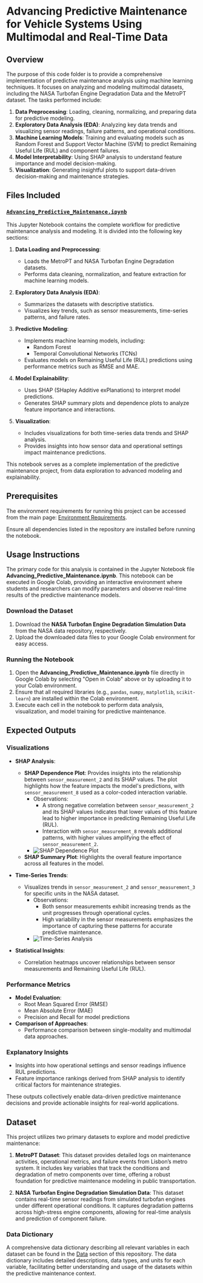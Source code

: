 # Advancing Predictive Maintenance for Vehicle Systems Using Multimodal and Real-Time Data

## Overview
The purpose of this code folder is to provide a comprehensive implementation of predictive maintenance analysis using machine learning techniques. It focuses on analyzing and modeling multimodal datasets, including the NASA Turbofan Engine Degradation Data and the MetroPT dataset. The tasks performed include:

1. **Data Preprocessing**: Loading, cleaning, normalizing, and preparing data for predictive modeling.
2. **Exploratory Data Analysis (EDA)**: Analyzing key data trends and visualizing sensor readings, failure patterns, and operational conditions.
3. **Machine Learning Models**: Training and evaluating models such as Random Forest and Support Vector Machine (SVM) to predict Remaining Useful Life (RUL) and component failures.
4. **Model Interpretability**: Using SHAP analysis to understand feature importance and model decision-making.
5. **Visualization**: Generating insightful plots to support data-driven decision-making and maintenance strategies.

## Files Included

### [**`Advancing_Predictive_Maintenance.ipynb`**](https://colab.research.google.com/drive/1jFpqHdT2FzVdd1g5KstMsEbXj-PRv9R0)
This Jupyter Notebook contains the complete workflow for predictive maintenance analysis and modeling. It is divided into the following key sections:

1. **Data Loading and Preprocessing**:
   - Loads the MetroPT and NASA Turbofan Engine Degradation datasets.
   - Performs data cleaning, normalization, and feature extraction for machine learning models.

2. **Exploratory Data Analysis (EDA)**:
   - Summarizes the datasets with descriptive statistics.
   - Visualizes key trends, such as sensor measurements, time-series patterns, and failure rates.

3. **Predictive Modeling**:
   - Implements machine learning models, including:
     - Random Forest
     - Temporal Convolutional Networks (TCNs)
   - Evaluates models on Remaining Useful Life (RUL) predictions using performance metrics such as RMSE and MAE.

4. **Model Explainability**:
   - Uses SHAP (SHapley Additive exPlanations) to interpret model predictions.
   - Generates SHAP summary plots and dependence plots to analyze feature importance and interactions.

5. **Visualization**:
   - Includes visualizations for both time-series data trends and SHAP analysis.
   - Provides insights into how sensor data and operational settings impact maintenance predictions.

This notebook serves as a complete implementation of the predictive maintenance project, from data exploration to advanced modeling and explainability.

## Prerequisites

The environment requirements for running this project can be accessed from the main page: [Environment Requirements](https://github.com/STATS201-DKU-Autumn2024/Week5_Tangxu/tree/main).

Ensure all dependencies listed in the repository are installed before running the notebook.

## Usage Instructions

The primary code for this analysis is contained in the Jupyter Notebook file **Advancing_Predictive_Maintenance.ipynb**. This notebook can be executed in Google Colab, providing an interactive environment where students and researchers can modify parameters and observe real-time results of the predictive maintenance models.

### Download the Dataset

1. Download the **NASA Turbofan Engine Degradation Simulation Data** from the NASA data repository, respectively.
2. Upload the downloaded data files to your Google Colab environment for easy access.

### Running the Notebook

1. Open the **Advancing_Predictive_Maintenance.ipynb** file directly in Google Colab by selecting "Open in Colab" above or by uploading it to your Colab environment.
2. Ensure that all required libraries (e.g., `pandas`, `numpy`, `matplotlib`, `scikit-learn`) are installed within the Colab environment.
3. Execute each cell in the notebook to perform data analysis, visualization, and model training for predictive maintenance.

## Expected Outputs

### Visualizations
- **SHAP Analysis**:
  - **SHAP Dependence Plot**: Provides insights into the relationship between `sensor_measurement_2` and its SHAP values. The plot highlights how the feature impacts the model's predictions, with `sensor_measurement_8` used as a color-coded interaction variable.
    - Observations:
      - A strong negative correlation between `sensor_measurement_2` and its SHAP values indicates that lower values of this feature lead to higher importance in predicting Remaining Useful Life (RUL).
      - Interaction with `sensor_measurement_8` reveals additional patterns, with higher values amplifying the effect of `sensor_measurement_2`.
    - ![SHAP Dependence Plot](https://github.com/STATS201-DKU-Autumn2024/Week5_Tangxu/blob/main/Code/SHAP.png)
  - **SHAP Summary Plot**: Highlights the overall feature importance across all features in the model.

- **Time-Series Trends**:
  - Visualizes trends in `sensor_measurement_2` and `sensor_measurement_3` for specific units in the NASA dataset.
    - Observations:
      - Both sensor measurements exhibit increasing trends as the unit progresses through operational cycles.
      - High variability in the sensor measurements emphasizes the importance of capturing these patterns for accurate predictive maintenance.
    - ![Time-Series Analysis](https://github.com/STATS201-DKU-Autumn2024/Week5_Tangxu/blob/main/Code/Time-Series%20Analysis.png)

- **Statistical Insights**:
  - Correlation heatmaps uncover relationships between sensor measurements and Remaining Useful Life (RUL).
  

### Performance Metrics
- **Model Evaluation**:
  - Root Mean Squared Error (RMSE)
  - Mean Absolute Error (MAE)
  - Precision and Recall for model predictions
- **Comparison of Approaches**:
  - Performance comparison between single-modality and multimodal data approaches.


### Explanatory Insights
- Insights into how operational settings and sensor readings influence RUL predictions.
- Feature importance rankings derived from SHAP analysis to identify critical factors for maintenance strategies.

These outputs collectively enable data-driven predictive maintenance decisions and provide actionable insights for real-world applications.


## Dataset

This project utilizes two primary datasets to explore and model predictive maintenance:

1. **MetroPT Dataset**: This dataset provides detailed logs on maintenance activities, operational metrics, and failure events from Lisbon’s metro system. It includes key variables that track the conditions and degradation of metro components over time, offering a robust foundation for predictive maintenance modeling in public transportation.

2. **NASA Turbofan Engine Degradation Simulation Data**: This dataset contains real-time sensor readings from simulated turbofan engines under different operational conditions. It captures degradation patterns across high-stress engine components, allowing for real-time analysis and prediction of component failure.

### Data Dictionary
A comprehensive data dictionary describing all relevant variables in each dataset can be found in the [Data](https://github.com/STATS201-DKU-Autumn2024/Week5_Tangxu/tree/main/Data) section of this repository. The data dictionary includes detailed descriptions, data types, and units for each variable, facilitating better understanding and usage of the datasets within the predictive maintenance context.
